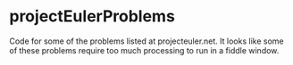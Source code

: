 # projectEulerProblems
Code for some of the problems listed at projecteuler.net. It looks like some of these problems require too much processing to run in a fiddle window.
